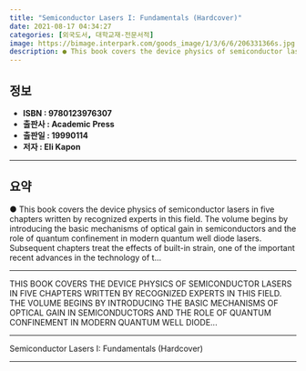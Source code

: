 ```yaml
---
title: "Semiconductor Lasers I: Fundamentals (Hardcover)"
date: 2021-08-17 04:34:27
categories: [외국도서, 대학교재-전문서적]
image: https://bimage.interpark.com/goods_image/1/3/6/6/206331366s.jpg
description: ● This book covers the device physics of semiconductor lasers in five chapters written by recognized experts in this field. The volume begins by introducing th
---
```


## **정보**

- **ISBN : 9780123976307**
- **출판사 : Academic Press**
- **출판일 : 19990114**
- **저자 : Eli Kapon**

------



## **요약**

●  This book covers the device physics of semiconductor lasers in five chapters written by recognized experts in this field. The volume begins by introducing the basic mechanisms of optical gain in semiconductors and the role of quantum confinement in modern quantum well diode lasers. Subsequent chapters treat the effects of built-in strain, one of the important recent advances in the technology of t...

------

THIS BOOK COVERS THE DEVICE PHYSICS OF SEMICONDUCTOR LASERS IN FIVE CHAPTERS WRITTEN BY RECOGNIZED EXPERTS IN THIS FIELD. THE VOLUME BEGINS BY INTRODUCING THE BASIC MECHANISMS OF OPTICAL GAIN IN SEMICONDUCTORS AND THE ROLE OF QUANTUM CONFINEMENT IN MODERN QUANTUM WELL DIODE... 

------


Semiconductor Lasers I: Fundamentals (Hardcover) 

------


